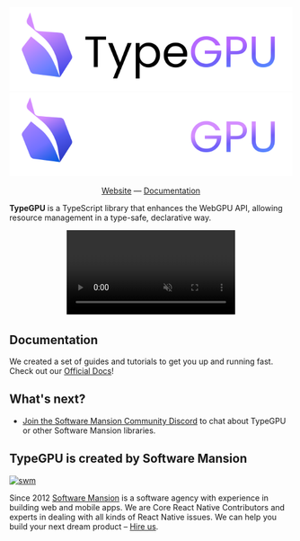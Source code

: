 <div align="center">

![TypeGPU (light mode)](/apps/typegpu-docs/public/typegpu-logo-light.svg#gh-light-mode-only)
![TypeGPU (dark mode)](/apps/typegpu-docs/public/typegpu-logo-dark.svg#gh-dark-mode-only)

[Website](https://docs.swmansion.com/TypeGPU) — [Documentation](https://docs.swmansion.com/TypeGPU/guides/getting-started)

</div>

**TypeGPU** is a TypeScript library that enhances the WebGPU API, allowing resource management in a type-safe, declarative way.

<div align="center">
<video muted loop autoplay controls src="../../apps/typegpu-docs/public/assets/migration.mp4">
</div>

## Documentation

We created a set of guides and tutorials to get you up and running fast. Check out our [Official Docs](https://docs.swmansion.com/TypeGPU/guides/getting-started)!

## What's next?

- [Join the Software Mansion Community Discord](https://discord.swmansion.com) to chat about TypeGPU or other Software Mansion libraries.

## TypeGPU is created by Software Mansion

[![swm](https://logo.swmansion.com/logo?color=white&variant=desktop&width=150&tag=typegpu-github 'Software Mansion')](https://swmansion.com)

Since 2012 [Software Mansion](https://swmansion.com) is a software agency with experience in building web and mobile apps. We are Core React Native Contributors and experts in dealing with all kinds of React Native issues. We can help you build your next dream product – [Hire us](https://swmansion.com/contact/projects?utm_source=typegpu&utm_medium=readme).
